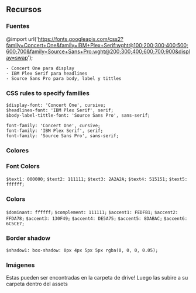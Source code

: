 ## Recursos

### Fuentes

@import url('https://fonts.googleapis.com/css2?family=Concert+One&family=IBM+Plex+Serif:wght@100;200;300;400;500;600;700&family=Source+Sans+Pro:wght@200;300;400;600;700;900&display=swap');

`- Concert One para display`  
`- IBM Plex Serif para headlines`  
`- Source Sans Pro para body, label y tittles`


### CSS rules to specify families

`$display-font: 'Concert One', cursive;`  
`$headlines-font: 'IBM Plex Serif', serif;`  
`$body-label-tittle-font: 'Source Sans Pro', sans-serif;`


`font-family: 'Concert One', cursive;`  
`font-family: 'IBM Plex Serif', serif;`  
`font-family: 'Source Sans Pro', sans-serif;`

### Colores

### Font Colors

`$text1: 000000;`
`$text2: 111111;`
`$text3: 2A2A2A;`
`$text4: 515151;`
`$text5: ffffff;`

### Colors

`$dominant: ffffff;`
`$complement: 111111;`
`$accent1: FEDFB1;`
`$accent2: FFDA78;`
`$accent3: 130F49;`
`$accent4: DE5A75;`
`$accent5: 8DABAC;`
`$accent6: 6C5CE7;`

### Border shadow

`$shadow1: box-shadow: 0px 4px 5px 5px rgba(0, 0, 0, 0.05);`

### Imágenes

Estas pueden ser encontradas en la carpeta de drive! Luego las subire a su carpeta dentro del assets


